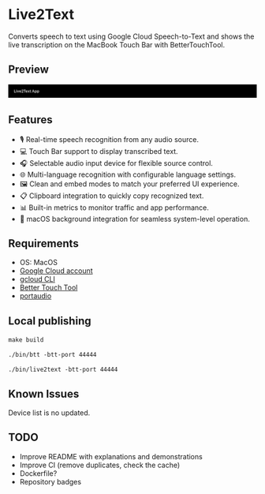 # Live2Text

Converts speech to text using Google Cloud Speech-to-Text and shows the live transcription on the MacBook Touch Bar with BetterTouchTool.

## Preview

![preview.gif](./preview.gif)

## Features

- 🎙️ Real-time speech recognition from any audio source.
- 💻 Touch Bar support to display transcribed text.
- 🎧 Selectable audio input device for flexible source control.
- 🌐 Multi-language recognition with configurable language settings.
- 🖼️ Clean and embed modes to match your preferred UI experience.
- 📋 Clipboard integration to quickly copy recognized text.
- 📊 Built-in metrics to monitor traffic and app performance.
- 🔄 macOS background integration for seamless system-level operation.

## Requirements

- OS: MacOS
- [Google Cloud account](https://cloud.google.com/)
- [gcloud CLI](https://cloud.google.com/sdk/docs/install)
- [Better Touch Tool](https://folivora.ai/)
- [portaudio](https://formulae.brew.sh/formula/portaudio)

## Local publishing

```shell
make build
```

```shell
./bin/btt -btt-port 44444
```

```shell
./bin/live2text -btt-port 44444
```

## Known Issues

Device list is no updated.

## TODO

- Improve README with explanations and demonstrations
- Improve CI (remove duplicates, check the cache)
- Dockerfile?
- Repository badges
